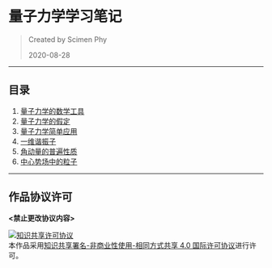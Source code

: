 # 量子力学学习笔记
> Created by Scimen Phy
> 
> 2020-08-28
***
## 目录
1. [量子力学的数学工具](./docs/①量子力学的数学工具)
2. [量子力学的假定](docs/②量子力学的假定)
3. [量子力学简单应用](docs/③量子力学简单应用)
4. [一维谐振子](docs/④一维谐振子)
5. [角动量的普遍性质](docs/⑤角动量的普遍性质)
6. [中心势场中的粒子](docs/⑥中心势场中的粒子)
***
## 作品协议许可
**<禁止更改协议内容>**

<a rel="license" href="http://creativecommons.org/licenses/by-nc-sa/4.0/"><img alt="知识共享许可协议" style="border-width:0" src="https://i.creativecommons.org/l/by-nc-sa/4.0/88x31.png" /></a><br />本作品采用<a rel="license" href="http://creativecommons.org/licenses/by-nc-sa/4.0/">知识共享署名-非商业性使用-相同方式共享 4.0 国际许可协议</a>进行许可。
